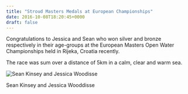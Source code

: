 ```yaml
---
title: "Stroud Masters Medals at European Championships"
date: 2016-10-08T18:20:45+0000
draft: false
---
```

Congratulations to Jessica and Sean who won silver and bronze respectively in their age-groups at the European Masters Open Water Championships held in Rijeka, Croatia recently.

The race was sum over a distance of 5km in a calm, clear and warm sea.

![Sean Kinsey and Jessica Woodisse](/images/2016/10/2016_european_medals-300x169.jpg)

Sean Kinsey and Jessica Wooddisse


